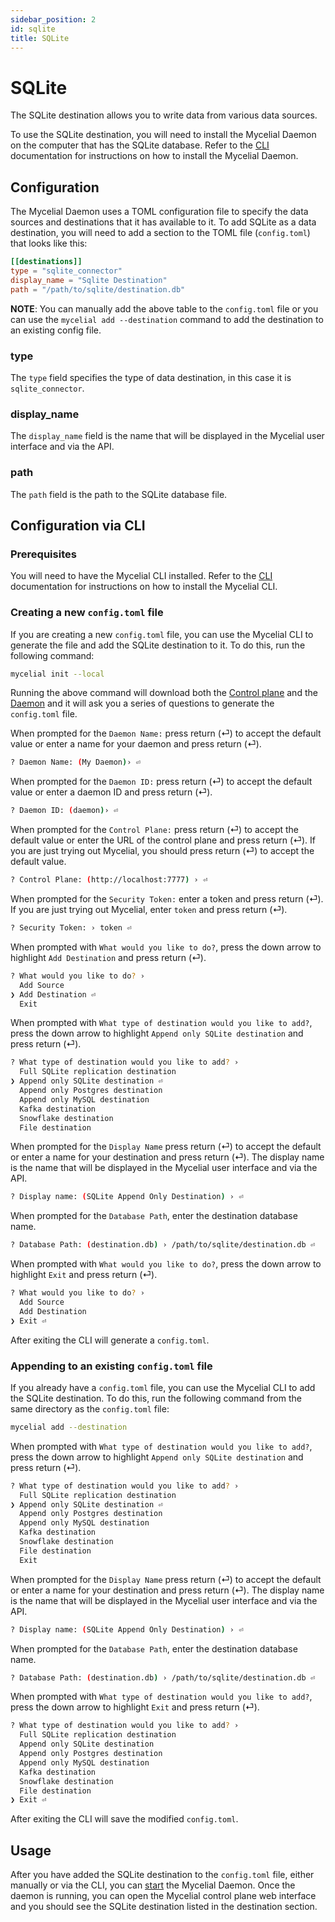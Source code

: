 ```yaml
---
sidebar_position: 2
id: sqlite
title: SQLite
---
```


# SQLite

The SQLite destination allows you to write data from various data sources.

To use the SQLite destination, you will need to install the Mycelial Daemon on
the computer that has the SQLite database. Refer to the
[CLI](../getting-started/CLI.md) documentation for instructions on how to
install the Mycelial Daemon.

## Configuration

The Mycelial Daemon uses a TOML configuration file to specify the data sources
and destinations that it has available to it. To add SQLite as a data destination,
you will need to add a section to the TOML file (`config.toml`) that looks like
this:

```toml
[[destinations]]
type = "sqlite_connector"
display_name = "Sqlite Destination"
path = "/path/to/sqlite/destination.db"
```

**NOTE**: You can manually add the above table to the `config.toml` file or you
can use the `mycelial add --destination` command to add the destination to an
existing config file.

### type

The `type` field specifies the type of data destination, in this case it is
`sqlite_connector`.

### display_name

The `display_name` field is the name that will be displayed in the Mycelial user
interface and via the API.

### path

The `path` field is the path to the SQLite database file.

## Configuration via CLI

### Prerequisites

You will need to have the Mycelial CLI installed. Refer to the
[CLI](../getting-started/CLI.md) documentation for instructions on how to
install the Mycelial CLI.

### Creating a new `config.toml` file

If you are creating a new `config.toml` file, you can use the Mycelial CLI to
generate the file and add the SQLite destination to it. To do this, run the
following command:

```sh
mycelial init --local
```

Running the above command will download both the [Control
plane](../core-concepts/Control-Plane) and the
[Daemon](../core-concepts/Daemon.md) and it will ask you a series of questions
to generate the `config.toml` file.

When prompted for the `Daemon Name:` press return (⏎) to accept the default
value or enter a name for your daemon and press return (⏎).

```sh
? Daemon Name: (My Daemon)› ⏎
```

When prompted for the `Daemon ID:` press return (⏎) to accept the default value
or enter a daemon ID and press return (⏎).

```sh
? Daemon ID: (daemon)› ⏎
```

When prompted for the `Control Plane:` press return (⏎) to accept the default value or
enter the URL of the control plane and press return (⏎). If you are just trying
out Mycelial, you should press return (⏎) to accept the default value.

```sh
? Control Plane: (http://localhost:7777) › ⏎
```

When prompted for the `Security Token:` enter a token and press return (⏎). If 
you are just trying out Mycelial, enter `token` and press return (⏎).

```sh
? Security Token: › token ⏎
```

When prompted with `What would you like to do?`, press the down arrow to
highlight `Add Destination` and press return (⏎).

```sh
? What would you like to do? ›
  Add Source 
❯ Add Destination ⏎
  Exit
```

When prompted with `What type of destination would you like to add?`, press the
down arrow to highlight `Append only SQLite destination` and press return (⏎).

```sh
? What type of destination would you like to add? ›
  Full SQLite replication destination
❯ Append only SQLite destination ⏎
  Append only Postgres destination
  Append only MySQL destination
  Kafka destination
  Snowflake destination
  File destination
```

When prompted for the `Display Name` press return (⏎) to accept the default or
enter a name for your destination and press return (⏎). The display name is the
name that will be displayed in the Mycelial user interface and via the API.

```sh
? Display name: (SQLite Append Only Destination) › ⏎
```

When prompted for the `Database Path`, enter the destination database name.

```sh
? Database Path: (destination.db) › /path/to/sqlite/destination.db ⏎
```

When prompted with `What would you like to do?`, press the down arrow to
highlight `Exit` and press return (⏎).

```sh
? What would you like to do? ›
  Add Source
  Add Destination
❯ Exit ⏎
```

After exiting the CLI will generate a `config.toml`.

### Appending to an existing `config.toml` file

If you already have a `config.toml` file, you can use the Mycelial CLI to add
the SQLite destination. To do this, run the following command from the same
directory as the `config.toml` file:

```sh
mycelial add --destination
```

When prompted with `What type of destination would you like to add?`, press the
down arrow to highlight `Append only SQLite destination` and press return (⏎).

```sh
? What type of destination would you like to add? ›
  Full SQLite replication destination
❯ Append only SQLite destination ⏎
  Append only Postgres destination
  Append only MySQL destination
  Kafka destination
  Snowflake destination
  File destination
  Exit
```

When prompted for the `Display Name` press return (⏎) to accept the default or
enter a name for your destination and press return (⏎). The display name is the
name that will be displayed in the Mycelial user interface and via the API.

```sh
? Display name: (SQLite Append Only Destination) › ⏎
```

When prompted for the `Database Path`, enter the destination database name.

```sh
? Database Path: (destination.db) › /path/to/sqlite/destination.db ⏎
```

When prompted with `What type of destination would you like to add?`, press the
down arrow to highlight `Exit` and press return (⏎).

```sh
? What type of destination would you like to add? ›
  Full SQLite replication destination
  Append only SQLite destination
  Append only Postgres destination
  Append only MySQL destination
  Kafka destination
  Snowflake destination
  File destination
❯ Exit ⏎
```

After exiting the CLI will save the modified `config.toml`.

## Usage

After you have added the SQLite destination to the `config.toml` file, either
manually or via the CLI, you can [start](../getting-started/CLI.md#starting) the
Mycelial Daemon. Once the daemon is running, you can open the Mycelial control
plane web interface and you should see the SQLite destination listed in the
destination section.